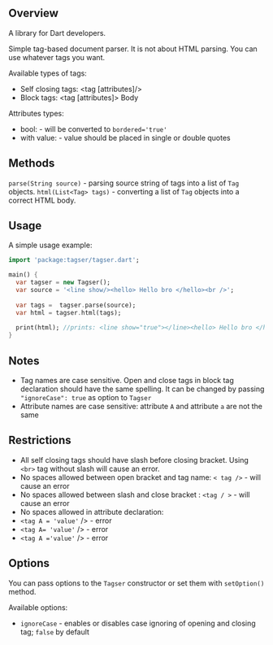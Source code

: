 ## Overview

A library for Dart developers.

Simple tag-based document parser. It is not about HTML parsing. You can use whatever tags you want.

Available types of tags:
- Self closing tags: <tag [attributes]/>
- Block tags: <tag [attributes]> Body </tag>

Attributes types: 
- bool: <tag bordered /> - will be converted to `bordered='true'`
- with value: <tag bordered='false' width='7' /> - value should be placed in single or double quotes

## Methods

`parse(String source)` - parsing source string of tags into a list of `Tag` objects.
`html(List<Tag> tags)` - converting a list of `Tag` objects into a correct HTML body.

## Usage

A simple usage example:

```dart
import 'package:tagser/tagser.dart';

main() {
  var tagser = new Tagser();
  var source = '<line show/><hello> Hello bro </hello><br />';
  
  var tags =  tagser.parse(source);
  var html = tagser.html(tags);
  
  print(html); //prints: <line show="true"></line><hello> Hello bro </hello><br></br>
}
```

## Notes

- Tag names are case sensitive. Open and close tags in block tag declaration should have the same spelling. It can be changed by passing `"ignoreCase": true` as option to `Tagser`
- Attribute names are case sensitive: attribute `A` and attribute `a` are not the same

## Restrictions
- All self closing tags should have slash before closing bracket. Using `<br>` tag without slash will cause an error.
- No spaces allowed between open bracket and tag name: `< tag />` - will cause an error
- No spaces allowed between slash and close bracket : `<tag / >` - will cause an error
- No spaces allowed in attribute declaration:
 - `<tag A = 'value'` /> - error
 - `<tag A= 'value'` /> - error
 - `<tag A ='value'` /> - error
 
## Options

You can pass options to the `Tagser` constructor or set them with `setOption()` method.

Available options:
- `ignoreCase` - enables or disables case ignoring of opening and closing tag; `false` by default
